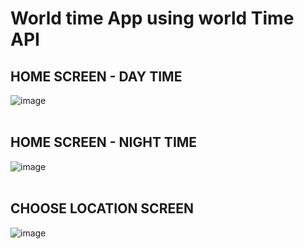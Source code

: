# World time App using world Time API
## HOME SCREEN - DAY TIME
![image](https://user-images.githubusercontent.com/68719593/210036869-158f79dc-d45d-4f36-9e90-adb8d0209c99.png)
<br>
<br>
## HOME SCREEN - NIGHT TIME
![image](https://user-images.githubusercontent.com/68719593/210035707-01f8a097-cb9d-41c9-b702-f0799602fdc2.png)
<br>
<br>
 ## CHOOSE LOCATION SCREEN
![image](https://user-images.githubusercontent.com/68719593/210035733-9ad0df1c-fb74-4187-aeb0-44bd345419e8.png)

